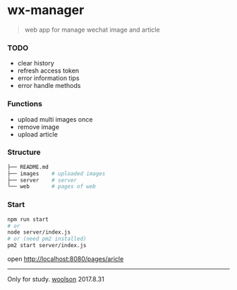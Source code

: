 # wx-manager

> web app for manage wechat image and article

### TODO

- clear history
- refresh access token
- error information tips
- error handle methods

### Functions

- upload multi images once
- remove image
- upload article

### Structure
```bash
├── README.md
├── images    # uploaded images
├── server    # server
└── web       # pages of web
```

### Start

```bash
npm run start
# or
node server/index.js
# or (need pm2 installed)
pm2 start server/index.js
```

open [http://localhost:8080/pages/aricle](http://localhost:8080/pages/aricle)

---

Only for study. [woolson](woolson.github.io) 2017.8.31

